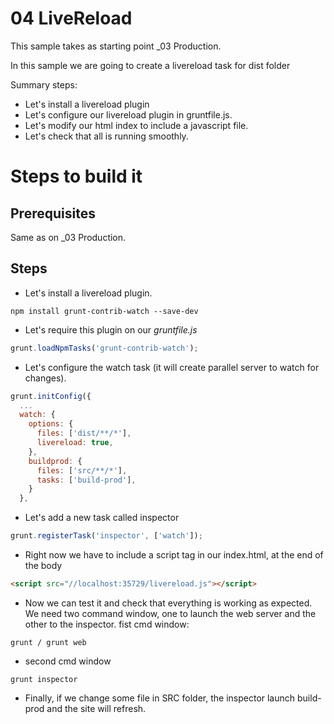 # 04 LiveReload

This sample takes as starting point _03 Production.

In this sample we are going to create a livereload task for dist folder

Summary steps:

- Let's install a livereload plugin
- Let's configure our livereload plugin in gruntfile.js.
- Let's modify our html index to include a javascript file.
- Let's check that all is running smoothly.

# Steps to build it

## Prerequisites

Same as on _03 Production.

## Steps

- Let's install a livereload plugin.
```
npm install grunt-contrib-watch --save-dev
```

- Let's require this plugin on our _gruntfile.js_
```javascript
grunt.loadNpmTasks('grunt-contrib-watch');
```

- Let's configure the watch task (it will create parallel server to watch for changes).
```javascript
grunt.initConfig({
  ...
  watch: {
    options: {
      files: ['dist/**/*'],
      livereload: true,
    },
    buildprod: {
      files: ['src/**/*'],
      tasks: ['build-prod'],
    }
  },
```

- Let's add a new task called inspector
```javascript
grunt.registerTask('inspector', ['watch']);
```

- Right now we have to include a script tag in our index.html, at the end of the body
```html
<script src="//localhost:35729/livereload.js"></script>
```

- Now we can test it and check that everything is working as expected. We need two command window, one to launch the web server and the other to the inspector. fist cmd window:
```
grunt / grunt web
```
- second cmd window
```
grunt inspector
```


- Finally, if we change some file in SRC folder, the inspector launch build-prod and the site will refresh.
